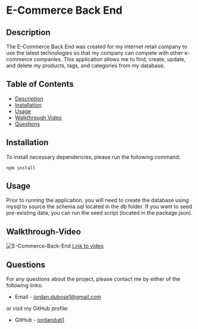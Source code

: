 # E-Commerce Back End

  ## Description
  The E-Commerce Back End was created for my internet retail company to use the latest technologies so that my company can compete with other e-commerce companies. This application allows me to find, create, update, and delete my products, tags, and categories from my database. 

  ## Table of Contents

  * [Description](#description)
  * [Installation](#installation)
  * [Usage](#usage)
  * [Walkthrough Video](#walkthrough-video)
  * [Questions](#questions)
  
  ## Installation

  To install necessary dependencies, please run the following command:
  ```
  npm install
  ```

  ## Usage
  Prior to running the application, you will need to create the database using mysql to source the schema.sql located in the db folder. If you want to seed pre-existing data, you can run the seed script (located in the package.json).

  ## Walkthrough-Video
  ![E-Commerce-Back-End](public/assets/walkthrough.gif)
  [Link to video](https://drive.google.com/file/d/1zmoa0CXUz55agEU1aPpNnnPP72Vq-9Yq/view?usp=sharing)

  ## Questions
  For any questions about the project, please contact me by either of the following links:
  
  * Email - jordan.dubose1@gmail.com 
  
  or visit my GitHub profile:
  
  * GitHub - [jordandub1](https://github.com/jordandub1)
